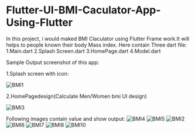 # Flutter-UI-BMI-Caculator-App-Using-Flutter

In this project, i would maked BMI Claculator using Flutter Frame work.It will helps to people known their body Mass index.
Here contain Three dart file:
1.Main.dart
2.Splash Screen.dart
3.HomePage.dart
4.Model.dart

Sample Output screenshot of this app:

1.Splash screen with icon:

![BMI1](https://user-images.githubusercontent.com/110836351/232227677-57f016bf-36aa-4827-a0dd-9cb496863eb7.jpeg)

2.HomePagedesign(Calculate Men/Women bmi UI design)

![BMI3](https://user-images.githubusercontent.com/110836351/232227822-49e8bb22-e34b-40ae-b696-331f3f552e97.jpeg)

Following images contain value and show output:
![BMI4](https://user-images.githubusercontent.com/110836351/232227825-b3b36b7a-3a40-4ce1-95c1-7dc10487727c.jpeg)
![BMI5](https://user-images.githubusercontent.com/110836351/232227863-f7782022-c6f2-4899-9c0c-875d3a7ac703.jpeg)
![BMI2](https://user-images.githubusercontent.com/110836351/232227873-60fa8cfa-0998-41de-92ef-5ddc77a0f25f.jpeg)
![BMI6](https://user-images.githubusercontent.com/110836351/232227881-15d8b819-d942-43f4-a18f-25d3c97f33f6.jpeg)
![BMI7](https://user-images.githubusercontent.com/110836351/232227885-0d47c5ba-a733-4809-b17d-3a5cb6e10a30.jpeg)
![BMI8](https://user-images.githubusercontent.com/110836351/232227891-f51b08ff-5a59-4d78-8160-d18d86fd9f76.jpeg)
![BMI10](https://user-images.githubusercontent.com/110836351/232227910-24f8fa67-f248-4f89-bc27-a2249f92de1e.jpeg)


